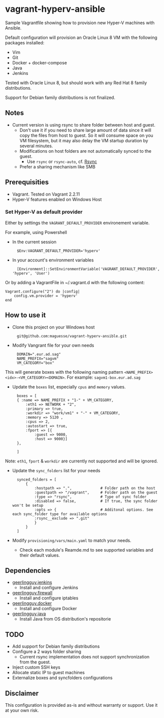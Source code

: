 # vagrant-hyperv-ansible

Sample Vagrantfile showing how to provision new Hyper-V machines with Ansible.

Default configuration will provision an Oracle Linux 8 VM with the following packages installed:
* Vim
* Git
* Docker + docker-compose
* Java
* Jenkins

Tested with Oracle Linux 8, but should work with any Red Hat 8 family distributions.

Support for Debian family distributions is not finalized.

## Notes

* Current version is using rsync to share folder between host and guest. 
	* Don't use it if you need to share large amount of data since it will copy the files from host to guest. So it will consume space on you VM filesystem, but it may also delay the VM startup duration by several minutes.
	* Modifications on host folders are not automatically synced to the guest.
		* Use `rsync` or `rsync-auto`, cf. [Rsync](https://www.vagrantup.com/docs/synced-folders/rsync)
	* Prefer a sharing mechanism like SMB

## Prerequisities

* Vagrant. Tested on Vagrant  2.2.11
* Hyper-V features enabled on Windows Host

### Set Hyper-V as default provider

Either by settings the `VAGRANT_DEFAULT_PROVIDER` environement variable. 

For example, using Powershell

* In the current session

		$Env:VAGRANT_DEFAULT_PROVIDER='hyperv'

* In your account's environment variables
	
		[Environment]::SetEnvironmentVariable('VAGRANT_DEFAULT_PROVIDER', 'hyperv', 'User')

Or by adding a VagrantFile in ~/.vagrant.d with the following content:

	Vagrant.configure("2") do |config|
		config.vm.provider = 'hyperv'
	end

## How to use it

* Clone this project on your Windows host

		git@github.com:maguesse/vagrant-hyperv-ansible.git

* Modify Vangrant file for your own needs

		DOMAIN=".eur.ad.sag"
		NAME_PREFIX="sagvm"
		VM_CATEGORY="box"

This will generate boxes with the following naming pattern `<NAME_PREFIX><idx>-<VM_CATEGORY><DOMAIN>`.
For example: `sagvm1-box.eur.ad.sag`

* Update the `boxes` list, especially `cpus` and `memory` values.

		boxes = [ 
		{ :name => NAME_PREFIX + "1-" + VM_CATEGORY,
			:eth1 => NETWORK + "2",
			:primary => true,
			:workdir => "work/vm1" + "-" + VM_CATEGORY,
			:memory => 5120 ,
			:cpus => 2,
			:autostart => true,
			:fport => [{
				:guest => 9000, 
				:host => 9000}]
		},

		]


Note: `eth1`, `fport` & `workdir` are currently not supported and will be ignored.

* Update the `sync_folders` list for your needs

		synced_folders = [
			{
				:hostpath => ".",             # Folder path on the host
				:guestpath => "/vagrant",     # Folder path on the guest
				:type => "rsync",             # Type of sync folder
				:disabled => false,           # If true, the sync folder won't be setup
				:opts => {                    # Additonal options. See each sync_folder type for available options
				:rsync__exclude => ".git"
				}
			}
		]

* Modify `provisioning/vars/main.yaml` to match your needs.
	* Check each module's Reamde.md to see supported variables and their default values.

## Dependencies

* [geerlingguy.jenkins](https://github.com/geerlingguy/ansible-role-jenkins)
	* Install and configure Jenkins
* [geerlingguy.firewall](https://github.com/geerlingguy/ansible-role-firewall)
	* Install and configure iptables
* [geerlingguy.docker](https://github.com/geerlingguy/ansible-role-docker)
	* Install and configure Docker
* [geerlingguy.java](https://github.com/geerlingguy/ansible-role-java)
	* Install Java from OS distribution's repositorie

## TODO

* Add support for Debian family distributions
* Configure a 2 ways folder sharing
	* Current rsync implementation does not support synchronization from the guest.
* Inject custom SSH keys
* Allocate static IP to guest machines
* Externalize boxes and syncfolders configurations

## Disclaimer

This configuration is provided as-is and without warranty or support.  Use it at your own risk.
